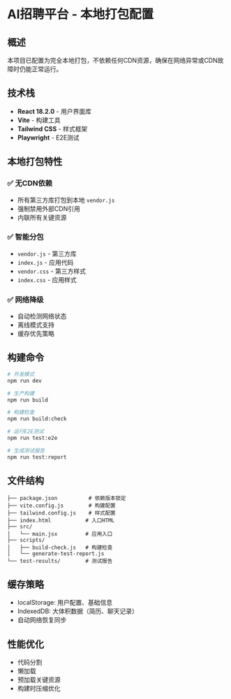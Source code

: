 
# AI招聘平台 - 本地打包配置

## 概述
本项目已配置为完全本地打包，不依赖任何CDN资源，确保在网络异常或CDN故障时仍能正常运行。

## 技术栈
- **React 18.2.0** - 用户界面库
- **Vite** - 构建工具
- **Tailwind CSS** - 样式框架
- **Playwright** - E2E测试

## 本地打包特性

### ✅ 无CDN依赖
- 所有第三方库打包到本地 `vendor.js`
- 强制禁用外部CDN引用
- 内联所有关键资源

### ✅ 智能分包
- `vendor.js` - 第三方库
- `index.js` - 应用代码
- `vendor.css` - 第三方样式
- `index.css` - 应用样式

### ✅ 网络降级
- 自动检测网络状态
- 离线模式支持
- 缓存优先策略

## 构建命令

```bash
# 开发模式
npm run dev

# 生产构建
npm run build

# 构建检查
npm run build:check

# 运行E2E测试
npm run test:e2e

# 生成测试报告
npm run test:report
```

## 文件结构

```
├── package.json          # 依赖版本锁定
├── vite.config.js        # 构建配置
├── tailwind.config.js    # 样式配置
├── index.html           # 入口HTML
├── src/
│   └── main.jsx         # 应用入口
├── scripts/
│   ├── build-check.js   # 构建检查
│   └── generate-test-report.js
└── test-results/        # 测试报告
```

## 缓存策略
- localStorage: 用户配置、基础信息
- IndexedDB: 大体积数据（简历、聊天记录）
- 自动网络恢复同步

## 性能优化
- 代码分割
- 懒加载
- 预加载关键资源
- 构建时压缩优化
